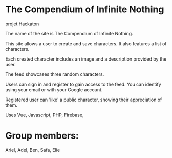 # The Compendium of Infinite Nothing
projet Hackaton

The name of the site is The Compendium of Infinite Nothing.

This site allows a user to create and save characters. It also features a list of characters.

Each created character includes an image and a description provided by the user.

The feed showcases three random characters.

Users can sign in and register to gain access to the feed. You can identify using your email or with your Google account.

Registered user can 'like' a public character, showing their appreciation of them.

Uses Vue, Javascript, PHP, Firebase, 

# Group members:
Ariel,
Adel,
Ben,
Safa,
Elie
